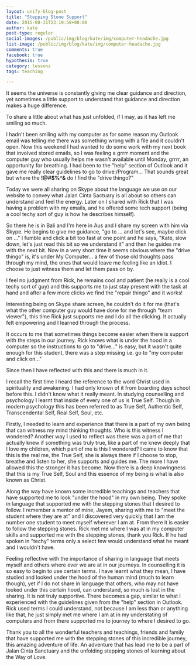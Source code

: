 ```yaml
---
layout: unify-blog-post
title: "Stepping Stone Support"
date: 2015-08-31T23:19:58+08:00
author: kate
post-type: regular
social-images: /public/img/blog/kate/img/computer-headache.jpg
list-image: /public/img/blog/kate/img/computer-headache.jpg
comments: true
facebook: true
hypothesis: true
category: lessons
tags: teaching

---
```


It seems the universe is constantly giving me clear guidance and direction,
yet sometimes a little support to understand that guidance and direction makes
a huge difference.

To share a little about what has just unfolded, if I may, as it has left me
smiling so much.

I hadn't been smiling with my computer as for some reason my Outlook email was
telling me there was something wrong with a file and it couldn't open. Now this
weekend I had wanted to do some work with my next book that involved stored
emails, so I was feeling a grrrr moment and the computer guy who usually helps
me wasn't available until Monday, grrrr, an opportunity for breathing. I had
been to the "help" section of Outlook and it gave me really clear
guidelines to go to drive:/Program... That sounds great but where the **!@#$%^&** do
I find the "drive thingo?"

Today we were all sharing on Skype about the language we use on our website to
convey what Jalan Cinta Sactuary is all about so others can understand and
feel the energy. Later on I shared with Rick that I was having a problem with
my emails, and he offered some tech support (being a cool techy sort of guy is
how he describes himself).

So there he is in Bali and I'm here in Aus and
I share my screen with him via Skype. He begins to give me guidance, "go to
... and let's see, maybe click on ..." I fumble and click a bit too fast
at one point and he says, "Kate, slow down, let's just read this bit so we
understand it" and then he guides me with the next bit. Now in a very short
time it seems obvious where the "drive thingo" is, it's under My Computer...
a few of those old thoughts pass through my mind, the ones that would leave me
feeling like an idiot. I choose to just witness them and let them pass on by.

I feel no judgment from Rick, he remains cool and patient (he really is a cool
techy sort of guy) and this supports me to just stay present with the task at
hand and after a few more clicks we find the "repair thingo" and it works!

Interesting being on Skype share screen, he couldn't do it for me (that's what
the other computer guy would have done for me through "team viewer"), this time
Rick just supports me and I do all the clicking. It actually felt
empowering and I learned through the process.

It occurs to me that sometimes things become easier when there is support with
the steps in our journey. Rick knows what is under the hood in a computer so
the instructions to go to "drive..." is easy, but it wasn't quite enough for
this student, there was a step missing i.e. go to "my computer and click
on..."

Since then I have reflected with this and there is much in it.

I recall the first time I heard the reference to the word Christ used in
spirituality and awakening. I had only known of it from boarding days school
before this. I didn't know what it really meant. In studying counselling and
psychology I learnt that inside of every one of us is True Self. Though in
modern psychology this has been referred to as True Self, Authentic Self,
Transcendental Self, Real Self, Soul, etc.

Firstly, I needed to learn and experience that there is a part of my own being
that can witness my mind thinking thoughts. Who is this witness
I wondered? Another way I used to reflect was there was a part of me that
actually knew if something was truly true, like a part of me knew deeply that
I love my children, which part of me is this I wondered? I came to know that
this is the real me, the True Self, she is always there if I choose to stop,
breathe and listen to her, she supports and guides me. The more I have allowed
this the stronger it has become. Now there is a deep knowingness that this is
my True Self, Soul and this essence of my being is what is also known as
Christ.

Along the way have known some incredible teachings and teachers that have
supported me to look "under the hood" in my own being. They spoke in language
that supported me with the stepping stones that I desired to follow.
I remember a mentor of mine, Jayem, sharing with me to "meet the student where
they are at" and I discovered very quickly that I am the number one student to
meet myself wherever I am at. From there it is easier to follow the stepping
stones. Rick met me where I was at in my computer skills and supported me with
the stepping stones, thank you Rick. If he had spoken in "techy" terms only
a select few would understand what he meant and I wouldn't have.

Feeling reflective with the importance of sharing in language that meets myself
and others where ever we are at in our journeys. In counselling it is so easy
to begin to use certain terms. I have learnt what they mean, I have studied and
looked under the hood of the human mind (much to learn though), yet if I do not
share in language that others, who may not have looked under this certain hood,
can understand, so much is lost in the sharing. It is not truly supportive.
There becomes a gap, similar to what I experienced with the guidelines given
from the "help" section in Outlook. Rick used terms I could understand, not
because I am less than or anything like that, he just simply met me where I am
at in my understating of computers and from there supported me to journey to
where I desired to go.

Thank you to all the wonderful teachers and teachings, friends and family that
have supported me with the stepping stones of this incredible journey, this
amazing adventure of life. An adventure that has lead me to be a part of
Jalan Cinta Sanctuary and the unfolding stepping stones of learning about
the Way of Love.

